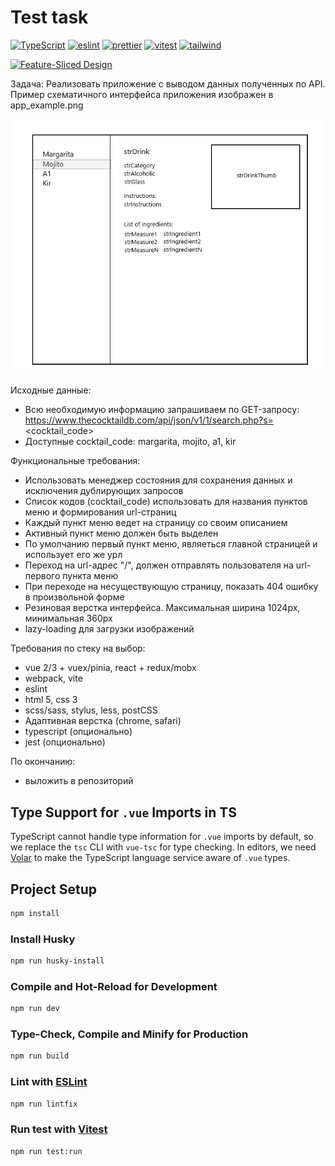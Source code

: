 # Test task

[![TypeScript][typescript-badge]][typescript-url]
[![eslint][eslint-badge]][eslint-url]
[![prettier][prettier-badge]][prettier-url]
[![vitest][vitest-badge]][vitest-url]
[![tailwind][tailwind-badge]][tailwind-url]

[![Feature-Sliced Design][shields-fsd-feature]](https://feature-sliced.design/)

Задача:
Реализовать приложение с выводом данных полученных по API.
Пример схематичного интерфейса приложения изображен в app_example.png

![Yozhka](misc/app_example.png)

Исходные данные:

- Всю необходимую информацию запрашиваем по GET-запросу: https://www.thecocktaildb.com/api/json/v1/1/search.php?s=<cocktail_code>
- Доступные cocktail_code: margarita, mojito, a1, kir

Функциональные требования:

- Использовать менеджер состояния для сохранения данных и исключения дублирующих запросов
- Список кодов (cocktail_code) использовать для названия пунктов меню и формирования url-страниц
- Каждый пункт меню ведет на страницу со своим описанием
- Активный пункт меню должен быть выделен
- По умолчанию первый пункт меню, являеться главной страницей и использует его же урл
- Переход на url-адрес "/", должен отправлять пользователя на url-первого пункта меню
- При переходе на несуществующую страницу, показать 404 ошибку в произвольной форме
- Резиновая верстка интерфейса. Максимальная ширина 1024px, минимальная 360px
- lazy-loading для загрузки изображений

Требования по стеку на выбор:

- vue 2/3 + vuex/pinia, react + redux/mobx
- webpack, vite
- eslint
- html 5, css 3
- scss/sass, stylus, less, postCSS
- Адаптивная верстка (chrome, safari)
- typescript (опционально)
- jest (опционально)

По окончанию:

- выложить в репозиторий

## Type Support for `.vue` Imports in TS

TypeScript cannot handle type information for `.vue` imports by default, so we replace the `tsc` CLI with `vue-tsc` for type checking. In editors, we need [Volar](https://marketplace.visualstudio.com/items?itemName=Vue.volar) to make the TypeScript language service aware of `.vue` types.

## Project Setup

```sh
npm install
```

### Install Husky

```sh
npm run husky-install
```

### Compile and Hot-Reload for Development

```sh
npm run dev
```

### Type-Check, Compile and Minify for Production

```sh
npm run build
```

### Lint with [ESLint](https://eslint.org/)

```sh
npm run lintfix
```

### Run test with [Vitest](https://vitest.dev/)

```sh
npm run test:run
```

[typescript-badge]: https://badges.frapsoft.com/typescript/code/typescript.svg?v=101
[typescript-url]: https://github.com/microsoft/TypeScript
[prettier-badge]: https://img.shields.io/badge/code_style-prettier-ff69b4.svg
[prettier-url]: https://github.com/prettier/prettier
[eslint-badge]: https://img.shields.io/badge/code_style-eslint-blue
[eslint-url]: https://eslint.org/
[vitest-badge]: https://img.shields.io/badge/test-vitest-green
[vitest-url]: https://vitest.dev/
[tailwind-badge]: https://img.shields.io/badge/utility-tailwind-yellow
[tailwind-url]: https://vitest.dev/
[shields-fsd-feature]: https://img.shields.io/badge/Feature--Sliced-Design?style=for-the-badge&labelColor=262224&color=F2F2F2&logoWidth=10&logo=data:image/png;base64,iVBORw0KGgoAAAANSUhEUgAAABQAAAAaCAYAAAC3g3x9AAAACXBIWXMAAALFAAACxQGJ1n/vAAAAAXNSR0IArs4c6QAAAARnQU1BAACxjwv8YQUAAABISURBVHgB7dKxCQAgDETR00EcwYEc0IEcwUUUBbsggikCuVekDHwSQFlYo/Y88KmktndFWMdk2cl5wSsbxGSZw8dm8pX9ZHUTdIYgGbPdU2QAAAAASUVORK5CYII=
